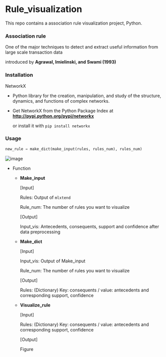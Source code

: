 # Rule_visualization 
This repo contains a association rule visualization project, Python.

### Association rule
One of the major techniques to detect and extract useful information from large scale transaction data

introduced by **Agrawal, Imielinski, and Swami (1993)**



### Installation
NetworkX

  * Python library for the creation, manipulation, and study of the structure, dynamics, and functions of complex networks.

  * Get NetworkX from the Python Package Index at **http://pypi.python.org/pypi/networkx** 
  
    or install it with ```pip install networkx```
    

### Usage
```python
new_rule = make_dict(make_input(rules, rules_num), rules_num)
```

![image](https://user-images.githubusercontent.com/41055617/58598861-f0f9b200-82b8-11e9-9ebb-945b63e842da.png)

 * Function
   * **Make_input** 
   
     [Input]

     Rules: Output of ```mlxtend```

     Rule_num: The number of rules you want to visualize


     [Output]

     Input_vis: Antecedents, consequents, support and confidence after data preprocessing

   * **Make_dict**

     [Input]

     Input_vis: Output of Make_input

     Rule_num: The number of rules you want to visualize


     [Output]

     Rules: (Dictionary) Key: consequents / value: antecedents and corresponding support, confidence

   * **Visualize_rule**
    
     [Input]

     Rules: (Dictionary) Key: consequents / value: antecedents and corresponding support, confidence


     [Output]

     Figure
  
  
